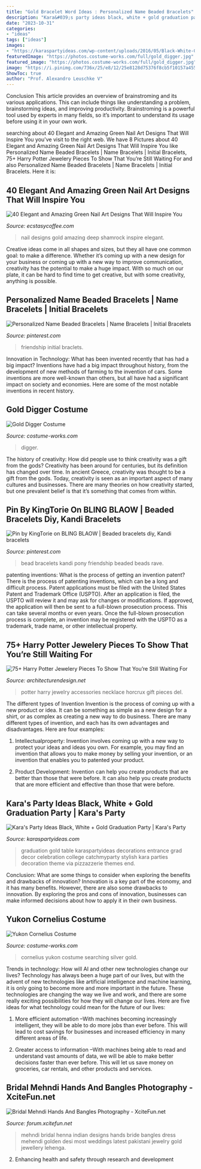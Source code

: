 ```yaml
---
title: "Gold Bracelet Word Ideas : Personalized Name Beaded Bracelets"
description: "Kara&#039;s party ideas black, white + gold graduation party"
date: "2023-10-31"
categories:
- "ideas"
tags: ["ideas"]
images:
- "https://karaspartyideas.com/wp-content/uploads/2016/05/Black-White-Gold-Graduation-Party-via-Karas-Party-Ideas-KarasPartyIdeas.com5_.jpeg"
featuredImage: "https://photos.costume-works.com/full/gold_digger.jpg"
featured_image: "https://photos.costume-works.com/full/gold_digger.jpg"
image: "https://i.pinimg.com/736x/25/e8/12/25e8128d75376f8cb5f10157a455ad91.jpg"
ShowToc: true
author: "Prof. Alexandro Leuschke V"
---
```



Conclusion
This article provides an overview of brainstroming and its various applications. This can include things like understanding a problem, brainstorming ideas, and improving productivity. Brainstroming is a powerful tool used by experts in many fields, so it’s important to understand its usage before using it in your own work.

	

		
searching about 40 Elegant and Amazing Green Nail Art Designs That Will Inspire You you've visit to the right web. We have 8 Pictures about 40 Elegant and Amazing Green Nail Art Designs That Will Inspire You like Personalized Name Beaded Bracelets | Name Bracelets | Initial Bracelets, 75+ Harry Potter Jewelery Pieces To Show That You’re Still Waiting For and also Personalized Name Beaded Bracelets | Name Bracelets | Initial Bracelets. Here it is:
		
    
## 40 Elegant And Amazing Green Nail Art Designs That Will Inspire You

<img loading=lazy src="https://www.ecstasycoffee.com/wp-content/uploads/2016/08/Deep-Green-and-Gold-Lucky-Shamrock-Nail-Art.jpg" onerror="this.onerror=null;this.src='https://tse3.mm.bing.net/th?id=OIP.ICw0IXH90wTJ07ZEbtbVHQHaHa&amp;pid=15.1';" alt="40 Elegant and Amazing Green Nail Art Designs That Will Inspire You">

_Source: ecstasycoffee.com_

>nail designs gold amazing deep shamrock inspire elegant. 

	

Creative ideas come in all shapes and sizes, but they all have one common goal: to make a difference. Whether it’s coming up with a new design for your business or coming up with a new way to improve communication, creativity has the potential to make a huge impact. With so much on our plate, it can be hard to find time to get creative, but with some creativity, anything is possible.

    
## Personalized Name Beaded Bracelets | Name Bracelets | Initial Bracelets

<img loading=lazy src="https://i.pinimg.com/736x/7c/e9/da/7ce9dad5b0bb5199ca0ea60275555722.jpg" onerror="this.onerror=null;this.src='https://tse2.mm.bing.net/th?id=OIP.8rjL4mgcj7eG0jeNi0GvzQHaJ4&amp;pid=15.1';" alt="Personalized Name Beaded Bracelets | Name Bracelets | Initial Bracelets">

_Source: pinterest.com_

>friendship initial braclets. 

	

Innovation in Technology: What has been invented recently that has had a big impact?
Inventions have had a big impact throughout history, from the development of new methods of farming to the invention of cars. Some inventions are more well-known than others, but all have had a significant impact on society and economies. Here are some of the most notable inventions in recent history.

    
## Gold Digger Costume

<img loading=lazy src="https://photos.costume-works.com/full/gold_digger.jpg" onerror="this.onerror=null;this.src='https://tse2.mm.bing.net/th?id=OIP.qW1dmxXGl1njYC68BxGzPwHaJ7&amp;pid=15.1';" alt="Gold Digger Costume">

_Source: costume-works.com_

>digger. 

	

The history of creativity: How did people use to think creativity was a gift from the gods?
Creativity has been around for centuries, but its definition has changed over time. In ancient Greece, creativity was thought to be a gift from the gods. Today, creativity is seen as an important aspect of many cultures and businesses. There are many theories on how creativity started, but one prevalent belief is that it’s something that comes from within.

    
## Pin By KingTorie On BLING BLAOW | Beaded Bracelets Diy, Kandi Bracelets

<img loading=lazy src="https://i.pinimg.com/736x/25/e8/12/25e8128d75376f8cb5f10157a455ad91.jpg" onerror="this.onerror=null;this.src='https://tse1.mm.bing.net/th?id=OIP.3I8xrBRdCmGE25HxDDV4lgHaNN&amp;pid=15.1';" alt="Pin by KingTorie on BLING BLAOW | Beaded bracelets diy, Kandi bracelets">

_Source: pinterest.com_

>bead bracelets kandi pony friendship beaded beads rave. 

	

patenting inventions: What is the process of getting an invention patent?
There is the process of patenting inventions, which can be a long and difficult process. Patent applications must be filed with the United States Patent and Trademark Office (USPTO). After an application is filed, the USPTO will review it and may ask for changes or modifications. If approved, the application will then be sent to a full-blown prosecution process. This can take several months or even years. Once the full-blown prosecution process is complete, an invention may be registered with the USPTO as a trademark, trade name, or other intellectual property.

    
## 75+ Harry Potter Jewelery Pieces To Show That You’re Still Waiting For

<img loading=lazy src="http://cdn.architecturendesign.net/wp-content/uploads/2016/03/AD-Harry-Potter-Jewelry-Accessories-Gift-Ideas-52.jpg" onerror="this.onerror=null;this.src='https://tse4.mm.bing.net/th?id=OIP.txeveu9RpLFgrZamcZbyVwHaJ3&amp;pid=15.1';" alt="75+ Harry Potter Jewelery Pieces To Show That You’re Still Waiting For">

_Source: architecturendesign.net_

>potter harry jewelry accessories necklace horcrux gift pieces del. 

	

The different types of Invention
Invention is the process of coming up with a new product or idea. It can be something as simple as a new design for a shirt, or as complex as creating a new way to do business. There are many different types of invention, and each has its own advantages and disadvantages. Here are four examples: 
1. Intellectualproperty: Invention involves coming up with a new way to protect your ideas and ideas you own. For example, you may find an invention that allows you to make money by selling your invention, or an invention that enables you to patented your product. 

2. Product Development: Invention can help you create products that are better than those that were before. It can also help you create products that are more efficient and effective than those that were before. 


    
## Kara&#039;s Party Ideas Black, White + Gold Graduation Party | Kara&#039;s Party

<img loading=lazy src="https://karaspartyideas.com/wp-content/uploads/2016/05/Black-White-Gold-Graduation-Party-via-Karas-Party-Ideas-KarasPartyIdeas.com5_.jpeg" onerror="this.onerror=null;this.src='https://tse4.mm.bing.net/th?id=OIP.sbVT5I2h5-Cmkd3gKBeeqwHaLH&amp;pid=15.1';" alt="Kara&#039;s Party Ideas Black, White + Gold Graduation Party | Kara&#039;s Party">

_Source: karaspartyideas.com_

>graduation gold table karaspartyideas decorations entrance grad decor celebration college catchmyparty stylish kara parties decoration theme via pizzazzerie themes end. 

	

Conclusion: What are some things to consider when exploring the benefits and drawbacks of innovation?
Innovation is a key part of the economy, and it has many benefits. However, there are also some drawbacks to innovation. By exploring the pros and cons of innovation, businesses can make informed decisions about how to apply it in their own business.

    
## Yukon Cornelius Costume

<img loading=lazy src="https://photos.costume-works.com/full/yukon_cornelius.jpg" onerror="this.onerror=null;this.src='https://tse2.mm.bing.net/th?id=OIP.GRrd3O-aZZa3AE0lZxd8uwHaKy&amp;pid=15.1';" alt="Yukon Cornelius Costume">

_Source: costume-works.com_

>cornelius yukon costume searching silver gold. 

	

Trends in technology: How will AI and other new technologies change our lives?
Technology has always been a huge part of our lives, but with the advent of new technologies like artificial intelligence and machine learning, it is only going to become more and more important in the future. These technologies are changing the way we live and work, and there are some really exciting possibilities for how they will change our lives. Here are five ideas for what technology could mean for the future of our lives:
1. More efficient automation –With machines becoming increasingly intelligent, they will be able to do more jobs than ever before. This will lead to cost savings for businesses and increased efficiency in many different areas of life.

2. Greater access to information –With machines being able to read and understand vast amounts of data, we will be able to make better decisions faster than ever before. This will let us save money on groceries, car rentals, and other products and services.

    
## Bridal Mehndi Hands And Bangles Photography - XciteFun.net

<img loading=lazy src="https://img.xcitefun.net/users/2013/03/321314,xcitefun-bridal-hands-photography-18.jpg" onerror="this.onerror=null;this.src='https://tse3.mm.bing.net/th?id=OIP.X923goilN1kz1VWgGQl26wHaLK&amp;pid=15.1';" alt="Bridal Mehndi Hands And Bangles Photography - XciteFun.net">

_Source: forum.xcitefun.net_

>mehndi bridal henna indian designs hands bride bangles dress mehendi golden desi most weddings latest pakistani jewelry gold jewellery lehenga. 

	

2. Enhancing health and safety through research and development 

